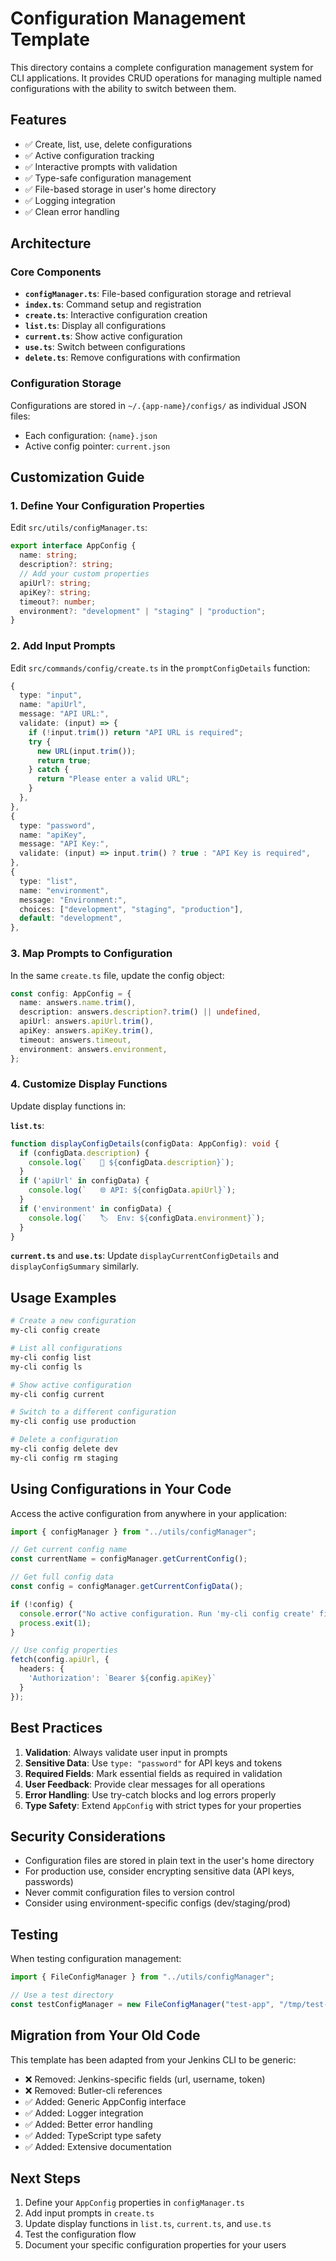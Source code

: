 # Configuration Management Template

This directory contains a complete configuration management system for CLI applications. It provides CRUD operations for managing multiple named configurations with the ability to switch between them.

## Features

- ✅ Create, list, use, delete configurations
- ✅ Active configuration tracking
- ✅ Interactive prompts with validation
- ✅ Type-safe configuration management
- ✅ File-based storage in user's home directory
- ✅ Logging integration
- ✅ Clean error handling

## Architecture

### Core Components

- **`configManager.ts`**: File-based configuration storage and retrieval
- **`index.ts`**: Command setup and registration
- **`create.ts`**: Interactive configuration creation
- **`list.ts`**: Display all configurations
- **`current.ts`**: Show active configuration
- **`use.ts`**: Switch between configurations
- **`delete.ts`**: Remove configurations with confirmation

### Configuration Storage

Configurations are stored in `~/.{app-name}/configs/` as individual JSON files:
- Each configuration: `{name}.json`
- Active config pointer: `current.json`

## Customization Guide

### 1. Define Your Configuration Properties

Edit `src/utils/configManager.ts`:

```typescript
export interface AppConfig {
  name: string;
  description?: string;
  // Add your custom properties
  apiUrl?: string;
  apiKey?: string;
  timeout?: number;
  environment?: "development" | "staging" | "production";
}
```

### 2. Add Input Prompts

Edit `src/commands/config/create.ts` in the `promptConfigDetails` function:

```typescript
{
  type: "input",
  name: "apiUrl",
  message: "API URL:",
  validate: (input) => {
    if (!input.trim()) return "API URL is required";
    try {
      new URL(input.trim());
      return true;
    } catch {
      return "Please enter a valid URL";
    }
  },
},
{
  type: "password",
  name: "apiKey",
  message: "API Key:",
  validate: (input) => input.trim() ? true : "API Key is required",
},
{
  type: "list",
  name: "environment",
  message: "Environment:",
  choices: ["development", "staging", "production"],
  default: "development",
},
```

### 3. Map Prompts to Configuration

In the same `create.ts` file, update the config object:

```typescript
const config: AppConfig = {
  name: answers.name.trim(),
  description: answers.description?.trim() || undefined,
  apiUrl: answers.apiUrl.trim(),
  apiKey: answers.apiKey.trim(),
  timeout: answers.timeout,
  environment: answers.environment,
};
```

### 4. Customize Display Functions

Update display functions in:

**`list.ts`**:
```typescript
function displayConfigDetails(configData: AppConfig): void {
  if (configData.description) {
    console.log(`   📝 ${configData.description}`);
  }
  if ('apiUrl' in configData) {
    console.log(`   🌐 API: ${configData.apiUrl}`);
  }
  if ('environment' in configData) {
    console.log(`   🏷️  Env: ${configData.environment}`);
  }
}
```

**`current.ts`** and **`use.ts`**: Update `displayCurrentConfigDetails` and `displayConfigSummary` similarly.

## Usage Examples

```bash
# Create a new configuration
my-cli config create

# List all configurations
my-cli config list
my-cli config ls

# Show active configuration
my-cli config current

# Switch to a different configuration
my-cli config use production

# Delete a configuration
my-cli config delete dev
my-cli config rm staging
```

## Using Configurations in Your Code

Access the active configuration from anywhere in your application:

```typescript
import { configManager } from "../utils/configManager";

// Get current config name
const currentName = configManager.getCurrentConfig();

// Get full config data
const config = configManager.getCurrentConfigData();

if (!config) {
  console.error("No active configuration. Run 'my-cli config create' first.");
  process.exit(1);
}

// Use config properties
fetch(config.apiUrl, {
  headers: {
    'Authorization': `Bearer ${config.apiKey}`
  }
});
```

## Best Practices

1. **Validation**: Always validate user input in prompts
2. **Sensitive Data**: Use `type: "password"` for API keys and tokens
3. **Required Fields**: Mark essential fields as required in validation
4. **User Feedback**: Provide clear messages for all operations
5. **Error Handling**: Use try-catch blocks and log errors properly
6. **Type Safety**: Extend `AppConfig` with strict types for your properties

## Security Considerations

- Configuration files are stored in plain text in the user's home directory
- For production use, consider encrypting sensitive data (API keys, passwords)
- Never commit configuration files to version control
- Consider using environment-specific configs (dev/staging/prod)

## Testing

When testing configuration management:

```typescript
import { FileConfigManager } from "../utils/configManager";

// Use a test directory
const testConfigManager = new FileConfigManager("test-app", "/tmp/test-configs");
```

## Migration from Your Old Code

This template has been adapted from your Jenkins CLI to be generic:

- ❌ Removed: Jenkins-specific fields (url, username, token)
- ❌ Removed: Butler-cli references
- ✅ Added: Generic AppConfig interface
- ✅ Added: Logger integration
- ✅ Added: Better error handling
- ✅ Added: TypeScript type safety
- ✅ Added: Extensive documentation

## Next Steps

1. Define your `AppConfig` properties in `configManager.ts`
2. Add input prompts in `create.ts`
3. Update display functions in `list.ts`, `current.ts`, and `use.ts`
4. Test the configuration flow
5. Document your specific configuration properties for your users
